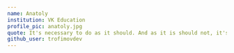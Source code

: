 ```yaml
---
name: Anatoly
institution: VK Education
profile_pic: anatoly.jpg
quote: It's necessary to do as it should. And as it is should not, it's not necessary to do.
github_user: trofimovdev
---
```

